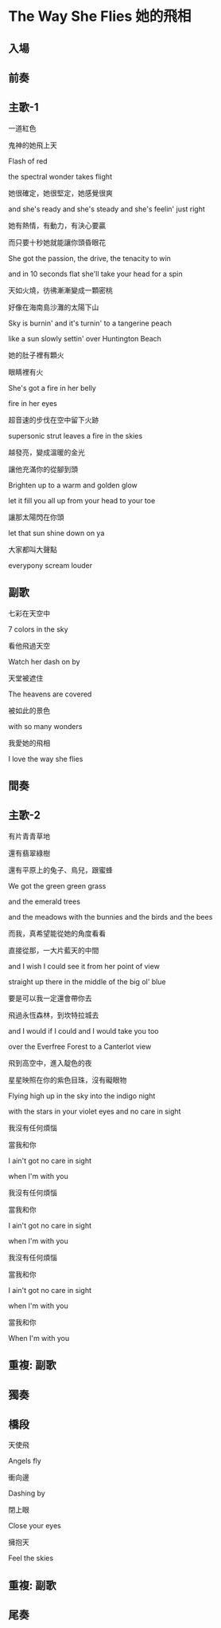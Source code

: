 # The Way She Flies 她的飛相

## 入場

## 前奏

## 主歌-1

一道紅色

鬼神的她飛上天

Flash of red

the spectral wonder takes flight



她很確定，她很堅定，她感覺很爽

and she's ready and she's steady and she's feelin' just right



她有熱情，有動力，有決心要贏

而只要十秒她就能讓你頭昏眼花

She got the passion, the drive, the tenacity to win

and in 10 seconds flat she'll take your head for a spin



天如火燒，彷彿漸漸變成一顆密桃

好像在海南島沙灘的太陽下山

Sky is burnin' and it's turnin' to a tangerine peach

like a sun slowly settin' over Huntington Beach



她的肚子裡有顆火

眼睛裡有火

She's got a fire in her belly

fire in her eyes



超音速的步伐在空中留下火跡

supersonic strut leaves a fire in the skies



越發亮，變成溫暖的金光

讓他充滿你的從腳到頭

Brighten up to a warm and golden glow

let it fill you all up from your head to your toe



讓那太陽閃在你頭

let that sun shine down on ya



大家都叫大聲點

everypony scream louder

## 副歌

七彩在天空中

7 colors in the sky



看他飛過天空

Watch her dash on by



天堂被遮住

The heavens are covered



被如此的景色

with so many wonders



我愛她的飛相

I love the way she flies

## 間奏

## 主歌-2

有片青青草地

還有翡翠綠樹

還有平原上的兔子、鳥兒，跟蜜蜂

We got the green green grass

and the emerald trees

and the meadows with the bunnies and the birds and the bees



而我，真希望能從她的角度看看

直接從那，一大片藍天的中間

and I wish I could see it from her point of view

straight up there in the middle of the big ol' blue



要是可以我一定還會帶你去

飛過永恆森林，到坎特拉城去

and I would if I could and I would take you too

over the Everfree Forest to a Canterlot view



飛到高空中，進入靛色的夜

星星映照在你的紫色目珠，沒有礙眼物

Flying high up in the sky into the indigo night

with the stars in your violet eyes and no care in sight



我沒有任何煩惱

當我和你

I ain't got no care in sight

when I'm with you



我沒有任何煩惱

當我和你

I ain't got no care in sight

when I'm with you



我沒有任何煩惱

當我和你

I ain't got no care in sight

when I'm with you



當我和你

When I'm with you

## 重複: 副歌

## 獨奏

## 橋段

天使飛

Angels fly



衝向邊

Dashing by



閉上眼

Close your eyes



擁抱天

Feel the skies

## 重複: 副歌

## 尾奏
